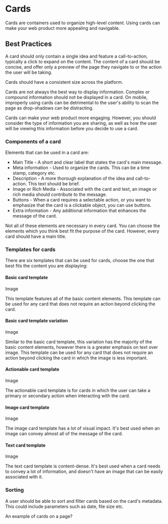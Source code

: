 # Cards

Cards are containers used to organize high-level content. Using cards can make your web product more appealing and navigable.

## Best Practices

A card should only contain a single idea and feature a call-to-action, typically a click to expand on the content. The content of a card should be concise, and offer only a preview of the page they navigate to or the action the user will be taking.

Cards should have a consistent size across the platform.

Cards are not always the best way to display information. Complex or compound information should not be displayed in a card. On mobile, improperly using cards can be detrimental to the user's ability to scan the page as drop-shadows can be distracting. 

Cards can make your web product more engaging. However, you should consider the type of information you are sharing, as well as how the user will be viewing this information before you decide to use a card.

### Components of a card

Elements that can be used in a card are:

* Main Title - A short and clear label that states the card's main message.
* Meta information - Used to organize the cards. This can be a time stamp, category etc.
* Description - A more thorough explanation of the idea and call-to-action. This text should be brief. 
* Image or Rich Media - Associated with the card and text, an image or rich media should contribute to the message.
* Buttons - When a card requires a selectable action, or you want to emphasize that the card is a clickable object, you can use buttons.
* Extra information - Any additional information that enhances the message of the card.

Not all of these elements are necessary in every card. You can choose the elements which you think best fit the purpose of the card. However, every card should have a main title.

### Templates for cards

There are six templates that can be used for cards, choose the one that best fits the content you are displaying:

#### Basic card template

Image

This template features all of the basic content elements. This template can be used for any card that does not require an action beyond clicking the card.

#### Basic card template variation

Image

Similar to the basic card template, this variation has the majority of the basic content elements, however there is a greater emphasis on text over image. This template can be used for any card that does not require an action beyond clicking the card in which the image is less important.

#### Actionable card template

Image

The actionable card template is for cards in which the user can take a primary or secondary action when interacting with the card.

#### Image card template

Image

The image card template has a lot of visual impact. It's best used when an image can convey almost all of the message of the card.

#### Text card template

Image

The text card template is content-dense. It's best used when a card needs to convey a lot of information, and doesn't have an image that can be easily associated with it.

### Sorting

A user should be able to sort and filter cards based on the card's metadata. This could include parameters such as date, file size etc.

An example of cards on a page?


